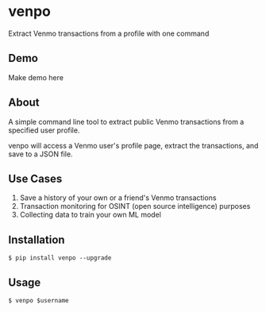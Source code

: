 # venpo

Extract Venmo transactions from a profile with one command

## Demo

Make demo here

## About

A simple command line tool to extract public Venmo transactions from a specified user profile.

venpo will access a Venmo user's profile page, extract the transactions, and save to a JSON file.

## Use Cases

1. Save a history of your own or a friend's Venmo transactions
2. Transaction monitoring for OSINT (open source intelligence) purposes
3. Collecting data to train your own ML model


## Installation

```shell script
$ pip install venpo --upgrade
```

## Usage

```shell script
$ venpo $username
```